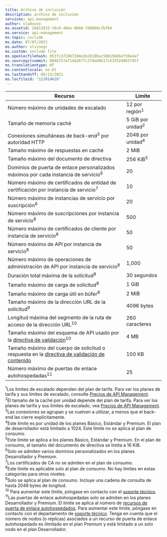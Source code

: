 ```yaml
---
title: Archivo de inclusión
description: archivo de inclusión
services: api-management
author: vladvino
ms.assetid: 1b813833-39c8-46be-8666-fd0960cfbf04
ms.service: api-management
ms.topic: include
ms.date: 07/07/2021
ms.author: vlvinogr
ms.custom: include file
ms.openlocfilehash: 053f1372067284e2b2d10bac508156b6ef38e4af
ms.sourcegitcommit: 0046757af1da267fc2f0e88617c633524883795f
ms.translationtype: HT
ms.contentlocale: es-ES
ms.lasthandoff: 08/13/2021
ms.locfileid: "122014628"
---
```

| Recurso | Límite |
| ---------------------------------------------------------------------- | -------------------------- |
| Número máximo de unidades de escalado | 12 por región<sup>1</sup> |
| Tamaño de memoria caché | 5 GiB por unidad<sup>2</sup> |
| Conexiones simultáneas de back-end<sup>3</sup> por autoridad HTTP | 2048 por unidad<sup>4</sup> |
| Tamaño máximo de respuestas en caché | 2 MiB |
| Tamaño máximo del documento de directiva | 256 KiB<sup>5</sup> |
| Dominios de puerta de enlace personalizados máximos por cada instancia de servicio<sup>6</sup> | 20 |
| Número máximo de certificados de entidad de certificación por instancia de servicio<sup>7</sup> | 10 |
| Número máximo de instancias de servicio por suscripción<sup>8</sup> | 20 |
| Número máximo de suscripciones por instancia de servicio<sup>8</sup> | 500 |
| Número máximo de certificados de cliente por instancia de servicio<sup>8</sup> | 50 |
| Número máximo de API por instancia de servicio<sup>8</sup> | 50 |
| Número máximo de operaciones de administración de API por instancia de servicio<sup>8</sup> | 1,000 |
| Duración total máxima de la solicitud<sup>8</sup> | 30 segundos |
| Tamaño máximo de carga de solicitud<sup>8</sup> | 1 GiB |
| Tamaño máximo de carga útil en búfer<sup>8</sup> | 2 MiB |
| Tamaño máximo de la dirección URL de la solicitud<sup>9</sup> | 4096 bytes |
| Longitud máxima del segmento de la ruta de acceso de la dirección URL<sup>10</sup> | 260 caracteres |
| Tamaño máximo del esquema de API usado por la [directiva de validación](../articles/api-management/validation-policies.md)<sup>10</sup> | 4 MB |
| Tamaño máximo del cuerpo de solicitud o respuesta en la [directiva de validación de contenido](../articles/api-management/validation-policies.md#validate-content) | 100 KB |
| Número máximo de puertas de enlace autohospedadas<sup>11</sup> | 25 |

<sup>1</sup>Los límites de escalado dependen del plan de tarifa. Para ver los planes de tarifa y sus límites de escalado, consulte [Precios de API Management](https://azure.microsoft.com/pricing/details/api-management/).<br/>
<sup>2</sup>El tamaño de la caché por unidad depende del plan de tarifa. Para ver los planes de tarifa y sus límites de escalado, vea [Precios de API Management](https://azure.microsoft.com/pricing/details/api-management/).<br/>
<sup>3</sup>Las conexiones se agrupan y se vuelven a utilizar, a menos que el back-end las cierre explícitamente.<br/>
<sup>4</sup>Este límite es por unidad de los planes Básico, Estándar y Premium. El plan de desarrollador está limitado a 1024. Este límite no se aplica al plan de consumo.<br/>
<sup>5</sup>Este límite se aplica a los planes Básico, Estándar y Premium. En el plan de consumo, el tamaño del documento de directiva se limita a 16 KiB.<br/>
<sup>6</sup>Solo se admiten varios dominios personalizados en los planes Desarrollador y Premium.<br/>
<sup>7</sup>Los certificados de CA no se admiten en el plan de consumo.<br/>
<sup>8</sup>Este límite es aplicable solo al plan de consumo. No hay límites en estas categorías para otros niveles.<br/>
<sup>9</sup>Solo se aplica al plan de consumo. Incluye una cadena de consulta de hasta 2048 bytes de longitud.<br/>
<sup>10</sup> Para aumentar este límite, póngase en contacto con el [soporte técnico](https://azure.microsoft.com/support/options/).<br/>
<sup>11</sup>Las puertas de enlace autohospedadas solo se admiten en los planes Desarrollador y Premium. El límite se aplica al número de [recursos de puerta de enlace autohospedados](/rest/api/apimanagement/2020-06-01-preview/gateway). Para aumentar este límite, póngase en contacto con el departamento de [soporte técnico](https://azure.microsoft.com/support/options/). Tenga en cuenta que el número de nodos (o réplicas) asociados a un recurso de puerta de enlace autohospedado es ilimitado en el plan Premium y está limitado a un solo nodo en el plan Desarrollador.
